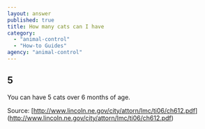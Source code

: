 ```yaml
---
layout: answer
published: true
title: How many cats can I have
category: 
  - "animal-control"
  - "How-to Guides"
agency: "animal-control"
---
```


## 5

You can have 5 cats over 6 months of age.

Source: [http://www.lincoln.ne.gov/city/attorn/lmc/ti06/ch612.pdf] (http://www.lincoln.ne.gov/city/attorn/lmc/ti06/ch612.pdf)